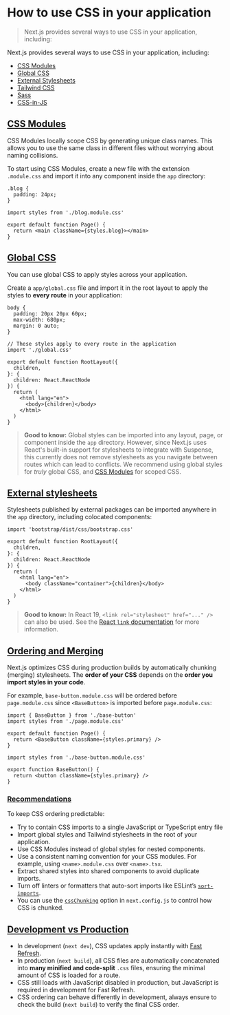 # How to use CSS in your application

> Next.js provides several ways to use CSS in your application, including:



Next.js provides several ways to use CSS in your application, including:

*   [CSS Modules](#css-modules)
*   [Global CSS](#global-css)
*   [External Stylesheets](#external-stylesheets)
*   [Tailwind CSS](/docs/app/guides/tailwind-css)
*   [Sass](/docs/app/guides/sass)
*   [CSS-in-JS](/docs/app/guides/css-in-js)

## [CSS Modules](#css-modules)

CSS Modules locally scope CSS by generating unique class names. This allows you to use the same class in different files without worrying about naming collisions.

To start using CSS Modules, create a new file with the extension `.module.css` and import it into any component inside the `app` directory:

    .blog {
      padding: 24px;
    }

    import styles from './blog.module.css'
     
    export default function Page() {
      return <main className={styles.blog}></main>
    }

## [Global CSS](#global-css)

You can use global CSS to apply styles across your application.

Create a `app/global.css` file and import it in the root layout to apply the styles to **every route** in your application:

    body {
      padding: 20px 20px 60px;
      max-width: 680px;
      margin: 0 auto;
    }

    // These styles apply to every route in the application
    import './global.css'
     
    export default function RootLayout({
      children,
    }: {
      children: React.ReactNode
    }) {
      return (
        <html lang="en">
          <body>{children}</body>
        </html>
      )
    }

> **Good to know:** Global styles can be imported into any layout, page, or component inside the `app` directory. However, since Next.js uses React's built-in support for stylesheets to integrate with Suspense, this currently does not remove stylesheets as you navigate between routes which can lead to conflicts. We recommend using global styles for _truly_ global CSS, and [CSS Modules](#css-modules) for scoped CSS.

## [External stylesheets](#external-stylesheets)

Stylesheets published by external packages can be imported anywhere in the `app` directory, including colocated components:

    import 'bootstrap/dist/css/bootstrap.css'
     
    export default function RootLayout({
      children,
    }: {
      children: React.ReactNode
    }) {
      return (
        <html lang="en">
          <body className="container">{children}</body>
        </html>
      )
    }

> **Good to know:** In React 19, `<link rel="stylesheet" href="..." />` can also be used. See the [React `link` documentation](https://react.dev/reference/react-dom/components/link) for more information.

## [Ordering and Merging](#ordering-and-merging)

Next.js optimizes CSS during production builds by automatically chunking (merging) stylesheets. The **order of your CSS** depends on the **order you import styles in your code**.

For example, `base-button.module.css` will be ordered before `page.module.css` since `<BaseButton>` is imported before `page.module.css`:

    import { BaseButton } from './base-button'
    import styles from './page.module.css'
     
    export default function Page() {
      return <BaseButton className={styles.primary} />
    }

    import styles from './base-button.module.css'
     
    export function BaseButton() {
      return <button className={styles.primary} />
    }

### [Recommendations](#recommendations)

To keep CSS ordering predictable:

*   Try to contain CSS imports to a single JavaScript or TypeScript entry file
*   Import global styles and Tailwind stylesheets in the root of your application.
*   Use CSS Modules instead of global styles for nested components.
*   Use a consistent naming convention for your CSS modules. For example, using `<name>.module.css` over `<name>.tsx`.
*   Extract shared styles into shared components to avoid duplicate imports.
*   Turn off linters or formatters that auto-sort imports like ESLint’s [`sort-imports`](https://eslint.org/docs/latest/rules/sort-imports).
*   You can use the [`cssChunking`](/docs/app/api-reference/config/next-config-js/cssChunking) option in `next.config.js` to control how CSS is chunked.

## [Development vs Production](#development-vs-production)

*   In development (`next dev`), CSS updates apply instantly with [Fast Refresh](/docs/architecture/fast-refresh).
*   In production (`next build`), all CSS files are automatically concatenated into **many minified and code-split** `.css` files, ensuring the minimal amount of CSS is loaded for a route.
*   CSS still loads with JavaScript disabled in production, but JavaScript is required in development for Fast Refresh.
*   CSS ordering can behave differently in development, always ensure to check the build (`next build`) to verify the final CSS order.
